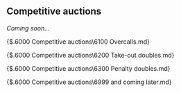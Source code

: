 ## <a name="Competitive_auctions"> Competitive auctions

_Coming soon..._

{$.6000 Competitive auctions\6100 Overcalls.md}

{$.6000 Competitive auctions\6200 Take-out doubles.md}

{$.6000 Competitive auctions\6300 Penalty doubles.md}

{$.6000 Competitive auctions\6999 and coming later.md}
